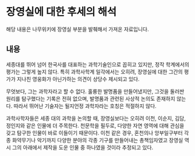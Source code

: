# 장영실에 대한 후세의 해석

해당 내용은 나무위키에 장영실 부분을 발췌해서 가져온 자료입니다.

## 내용

세종대를 뛰어 넘어 한국사를 대표하는 과학기술인으로 꼽히고 있지만, 정작 학계에서의 평가는 그렇게 높지 않다. 특히 과학사학계 일각에서는 오히려, 장영실에 대한 그간의 평가가 지나친 영웅화가 아닌가하는 의견이 상당수 제시되고 있다.

무엇보다, 그는 과학자라고 할 수 없다. 훌륭한 발명품을 만들어냈지만, 그것을 둘러싼 원리를 탐구했다는 기록은 전혀 없으며, 발명품과 관련된 사상적 논의도 존재하지 않는다. 따라서 뛰어난 기술자는 될지언정 과학자라는 호칭은 적절하지 않다.

과학사학자들은 세종 대의 과학을 논의할 때, 장영실보다는 오히려 이천, 이순지, 김담, 정인지와 같은 인물에 더 주목한다. 천문학을 필두로, 다양한 자연 영역에 대해 관심을 갖고 탐구한 인물이 바로 이들이기 때문이다. 이천 같은 경우, 혼천의나 앙부일구부터 각종 화약무기나 악기까지 다양한 분야의 각종 기구를 만들어내는 총책임자였고 장영실 역시 그의 아래에서 제작을 도운 인물 중 하나였을 것이라 추정되고 있다.
